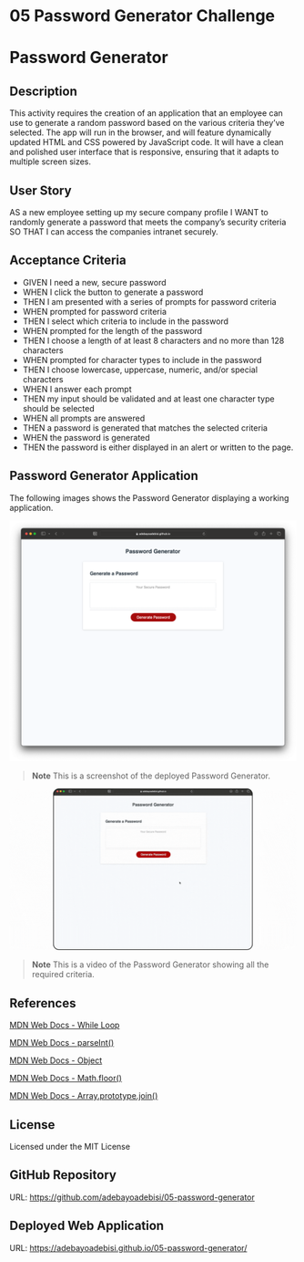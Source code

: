 # 05 Password Generator Challenge

# Password Generator

## Description
This activity requires the creation of an application that an employee can use to generate a random password based on the various criteria they’ve selected. The app will run in the browser, and will feature dynamically updated HTML and CSS powered by JavaScript code. It will have a clean and polished user interface that is responsive, ensuring that it adapts to multiple screen sizes.

## User Story
AS a new employee setting up my secure company profile I WANT to randomly generate a password that meets the company’s security criteria SO THAT I can access the companies intranet securely.

## Acceptance Criteria
- GIVEN I need a new, secure password
- WHEN I click the button to generate a password
- THEN I am presented with a series of prompts for password criteria 
- WHEN prompted for password criteria 
- THEN I select which criteria to include in the password 
- WHEN prompted for the length of the password 
- THEN I choose a length of at least 8 characters and no more than 128 characters 
- WHEN prompted for character types to include in the password 
- THEN I choose lowercase, uppercase, numeric, and/or special characters 
- WHEN I answer each prompt 
- THEN my input should be validated and at least one character type should be selected 
- WHEN all prompts are answered 
- THEN a password is generated that matches the selected criteria 
- WHEN the password is generated 
- THEN the password is either displayed in an alert or written to the page.

## Password Generator Application
The following images shows the Password Generator  displaying a working application.

![Password Generator: Screenshot](./assets/images/screenshot-password-generator.png)

> **Note** This is a screenshot of the deployed Password Generator.

![Password Generator: Functionality](./assets/images/password-generator.gif)

> **Note** This is a video of the Password Generator showing all the required criteria.

## References
[MDN Web Docs - While Loop](https://developer.mozilla.org/en-US/docs/Web/JavaScript/Reference/Statements/while)

[MDN Web Docs - parseInt()](https://developer.mozilla.org/en-US/docs/Web/JavaScript/Reference/Global_Objects/parseInt)

[MDN Web Docs - Object](https://developer.mozilla.org/en-US/docs/Web/JavaScript/Reference/Global_Objects/Object)

[MDN Web Docs - Math.floor()](https://developer.mozilla.org/en-US/docs/Web/JavaScript/Reference/Global_Objects/Math/floor)

[MDN Web Docs - Array.prototype.join()](https://developer.mozilla.org/en-US/docs/Web/JavaScript/Reference/Global_Objects/Array/join)

## License
Licensed under the MIT License

## GitHub Repository
URL: https://github.com/adebayoadebisi/05-password-generator 

## Deployed Web Application
URL: https://adebayoadebisi.github.io/05-password-generator/
